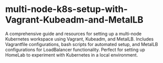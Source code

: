 # multi-node-k8s-setup-with-Vagrant-Kubeadm-and-MetalLB
A comprehensive guide and resources for setting up a multi-node Kubernetes workspace using Vagrant, Kubeadm, and MetalLB. Includes Vagrantfile configurations, bash scripts for automated setup, and MetalLB configurations for LoadBalancer functionality. Perfect for setting up HomeLab to experiment with Kubernetes in a local environment.
